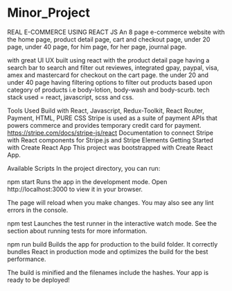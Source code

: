# Minor_Project
REAL E-COMMERCE USING REACT JS
An 8 page e-commerce website with the home page, product detail page, cart and checkout page, under 20 page,
under 40 page, for him page, for her page, journal page.

with great UI UX built using react with the product detail page having a search bar to search and filter out reviewes, integrated gpay, paypal, visa, amex and mastercard for checkout on the cart page. the under 20 and under 40 page having filtering options to filter out products based upon category of products i.e body-lotion, body-wash and body-scurb. tech stack used = react, javascript, scss and css.

Tools Used
Build with React, Javascript, Redux-Toolkit, React Router, Payment, HTML, PURE CSS
Stripe is used as a suite of payment APIs that powers commerce and provides temporary credit card for payment.
https://stripe.com/docs/stripe-js/react Documentation to connect Stripe with React components for Stripe.js and Stripe Elements
Getting Started with Create React App
This project was bootstrapped with Create React App.

Available Scripts
In the project directory, you can run:

npm start
Runs the app in the development mode.
Open http://localhost:3000 to view it in your browser.

The page will reload when you make changes.
You may also see any lint errors in the console.

npm test
Launches the test runner in the interactive watch mode.
See the section about running tests for more information.

npm run build
Builds the app for production to the build folder.
It correctly bundles React in production mode and optimizes the build for the best performance.

The build is minified and the filenames include the hashes.
Your app is ready to be deployed!
